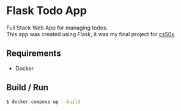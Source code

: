# Flask Todo App

Full Stack Web App for managing todos.<br>
This app was created using Flask, it was my final project for [cs50x](https://cs50.harvard.edu/x/)

## Requirements
- Docker

## Build / Run

```sh
$ docker-compose up --build
```